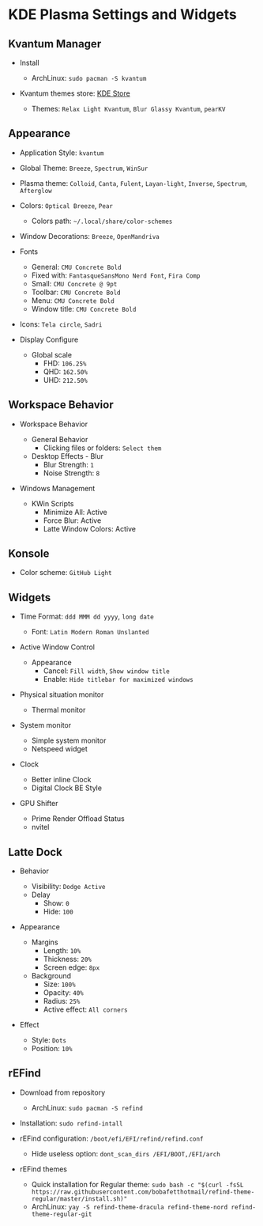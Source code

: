 # KDE Plasma Settings and Widgets

## Kvantum Manager

* Install
  * ArchLinux: `sudo pacman -S kvantum`

* Kvantum themes store: [KDE Store](https://store.kde.org/browse?cat=123&ord=latest)
  * Themes: `Relax Light Kvantum`, `Blur Glassy Kvantum`, `pearKV`

## Appearance

* Application Style: `kvantum`

* Global Theme: `Breeze`, `Spectrum`, `WinSur`

* Plasma theme: `Colloid`, `Canta`, `Fulent`, `Layan-light`, `Inverse`, `Spectrum`, `Afterglow`

* Colors: `Optical Breeze`, `Pear`
  * Colors path: `~/.local/share/color-schemes`

* Window Decorations: `Breeze`, `OpenMandriva`

* Fonts
  * General: `CMU Concrete Bold`
  * Fixed with: `FantasqueSansMono Nerd Font`, `Fira Comp`
  * Small: `CMU Concrete @ 9pt`
  * Toolbar: `CMU Concrete Bold`
  * Menu: `CMU Concrete Bold`
  * Window title: `CMU Concrete Bold`

* Icons: `Tela circle`, `Sadri`

* Display Configure
  * Global scale
    * FHD: `106.25%`
    * QHD: `162.50%`
    * UHD: `212.50%`

## Workspace Behavior

* Workspace Behavior
  * General Behavior
    * Clicking files or folders: `Select them`  
  * Desktop Effects - Blur
    * Blur Strength: `1`
    * Noise Strength: `8`

* Windows Management
  * KWin Scripts
    * Minimize All: Active
    * Force Blur: Active
    * Latte Window Colors: Active

## Konsole

* Color scheme: `GitHub Light`

## Widgets

* Time Format: `ddd MMM dd yyyy`, `long date`
  * Font: `Latin Modern Roman Unslanted`

* Active Window Control
  * Appearance
    * Cancel: `Fill width`, `Show window title`
    * Enable: `Hide titlebar for maximized windows`

* Physical situation monitor
  * Thermal monitor

* System monitor
  * Simple system monitor
  * Netspeed widget

* Clock
  * Better inline Clock
  * Digital Clock BE Style

* GPU Shifter
  * Prime Render Offload Status
  * nvitel

## Latte Dock

* Behavior
  * Visibility: `Dodge Active`
  * Delay
    * Show: `0`
    * Hide: `100`

* Appearance
  * Margins
    * Length: `10%`
    * Thickness: `20%`
    * Screen edge: `8px`
  * Background
    * Size: `100%`
    * Opacity: `40%`
    * Radius: `25%`
    * Active effect: `All corners`

* Effect
  * Style: `Dots`
  * Position: `10%`

## rEFind

* Download from repository
  * ArchLinux: `sudo pacman -S refind`

* Installation: `sudo refind-intall`

* rEFind configuration: `/boot/efi/EFI/refind/refind.conf`
  * Hide useless option: `dont_scan_dirs /EFI/BOOT,/EFI/arch`

* rEFind themes
  * Quick installation for Regular theme: `sudo bash -c "$(curl -fsSL https://raw.githubusercontent.com/bobafetthotmail/refind-theme-regular/master/install.sh)"`
  * ArchLinux: `yay -S refind-theme-dracula refind-theme-nord refind-theme-regular-git`

